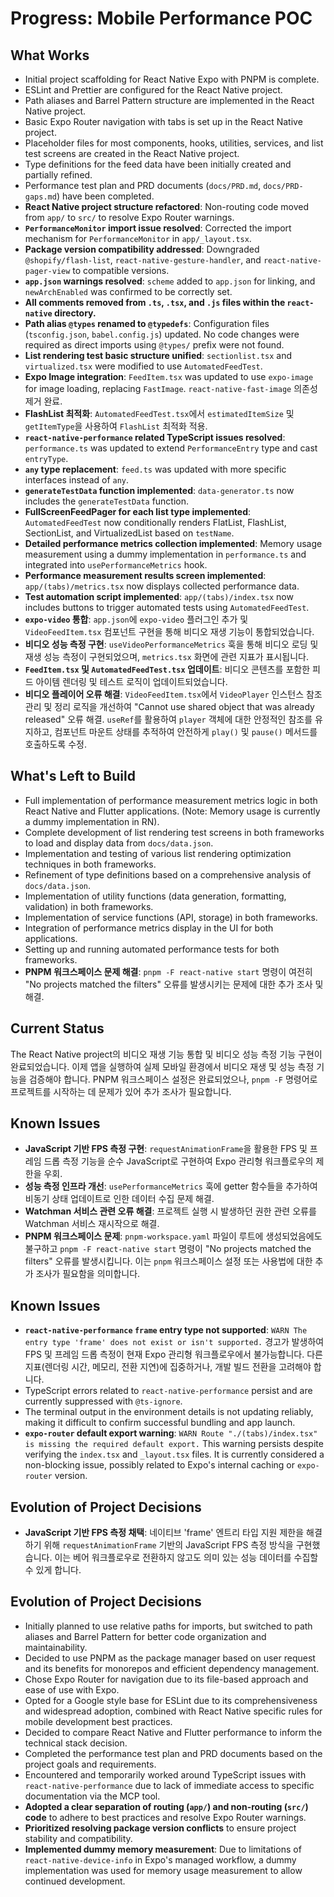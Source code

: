 # Progress: Mobile Performance POC

## What Works

- Initial project scaffolding for React Native Expo with PNPM is complete.
- ESLint and Prettier are configured for the React Native project.
- Path aliases and Barrel Pattern structure are implemented in the React Native project.
- Basic Expo Router navigation with tabs is set up in the React Native project.
- Placeholder files for most components, hooks, utilities, services, and list test screens are created in the React Native project.
- Type definitions for the feed data have been initially created and partially refined.
- Performance test plan and PRD documents (`docs/PRD.md`, `docs/PRD-gaps.md`) have been completed.
- **React Native project structure refactored**: Non-routing code moved from `app/` to `src/` to resolve Expo Router warnings.
- **`PerformanceMonitor` import issue resolved**: Corrected the import mechanism for `PerformanceMonitor` in `app/_layout.tsx`.
- **Package version compatibility addressed**: Downgraded `@shopify/flash-list`, `react-native-gesture-handler`, and `react-native-pager-view` to compatible versions.
- **`app.json` warnings resolved**: `scheme` added to `app.json` for linking, and `newArchEnabled` was confirmed to be correctly set.
- **All comments removed from `.ts`, `.tsx`, and `.js` files within the `react-native` directory.**
- **Path alias `@types` renamed to `@typedefs`**: Configuration files (`tsconfig.json`, `babel.config.js`) updated. No code changes were required as direct imports using `@types/` prefix were not found.
- **List rendering test basic structure unified**: `sectionlist.tsx` and `virtualized.tsx` were modified to use `AutomatedFeedTest`.
- **Expo Image integration**: `FeedItem.tsx` was updated to use `expo-image` for image loading, replacing `FastImage`. `react-native-fast-image` 의존성 제거 완료.
- **FlashList 최적화**: `AutomatedFeedTest.tsx`에서 `estimatedItemSize` 및 `getItemType`을 사용하여 `FlashList` 최적화 적용.
- **`react-native-performance` related TypeScript issues resolved**: `performance.ts` was updated to extend `PerformanceEntry` type and cast `entryType`.
- **`any` type replacement**: `feed.ts` was updated with more specific interfaces instead of `any`.
- **`generateTestData` function implemented**: `data-generator.ts` now includes the `generateTestData` function.
- **FullScreenFeedPager for each list type implemented**: `AutomatedFeedTest` now conditionally renders FlatList, FlashList, SectionList, and VirtualizedList based on `testName`.
- **Detailed performance metrics collection implemented**: Memory usage measurement using a dummy implementation in `performance.ts` and integrated into `usePerformanceMetrics` hook.
- **Performance measurement results screen implemented**: `app/(tabs)/metrics.tsx` now displays collected performance data.
- **Test automation script implemented**: `app/(tabs)/index.tsx` now includes buttons to trigger automated tests using `AutomatedFeedTest`.
- **`expo-video` 통합**: `app.json`에 `expo-video` 플러그인 추가 및 `VideoFeedItem.tsx` 컴포넌트 구현을 통해 비디오 재생 기능이 통합되었습니다.
- **비디오 성능 측정 구현**: `useVideoPerformanceMetrics` 훅을 통해 비디오 로딩 및 재생 성능 측정이 구현되었으며, `metrics.tsx` 화면에 관련 지표가 표시됩니다.
- **`FeedItem.tsx` 및 `AutomatedFeedTest.tsx` 업데이트**: 비디오 콘텐츠를 포함한 피드 아이템 렌더링 및 테스트 로직이 업데이트되었습니다.
- **비디오 플레이어 오류 해결**: `VideoFeedItem.tsx`에서 `VideoPlayer` 인스턴스 참조 관리 및 정리 로직을 개선하여 "Cannot use shared object that was already released" 오류 해결. `useRef`를 활용하여 `player` 객체에 대한 안정적인 참조를 유지하고, 컴포넌트 마운트 상태를 추적하여 안전하게 `play()` 및 `pause()` 메서드를 호출하도록 수정.

## What's Left to Build

- Full implementation of performance measurement metrics logic in both React Native and Flutter applications. (Note: Memory usage is currently a dummy implementation in RN).
- Complete development of list rendering test screens in both frameworks to load and display data from `docs/data.json`.
- Implementation and testing of various list rendering optimization techniques in both frameworks.
- Refinement of type definitions based on a comprehensive analysis of `docs/data.json`.
- Implementation of utility functions (data generation, formatting, validation) in both frameworks.
- Implementation of service functions (API, storage) in both frameworks.
- Integration of performance metrics display in the UI for both applications.
- Setting up and running automated performance tests for both frameworks.
- **PNPM 워크스페이스 문제 해결**: `pnpm -F react-native start` 명령이 여전히 "No projects matched the filters" 오류를 발생시키는 문제에 대한 추가 조사 및 해결.

## Current Status

The React Native project의 비디오 재생 기능 통합 및 비디오 성능 측정 기능 구현이 완료되었습니다. 이제 앱을 실행하여 실제 모바일 환경에서 비디오 재생 및 성능 측정 기능을 검증해야 합니다. PNPM 워크스페이스 설정은 완료되었으나, `pnpm -F` 명령어로 프로젝트를 시작하는 데 문제가 있어 추가 조사가 필요합니다.

## Known Issues

- **JavaScript 기반 FPS 측정 구현**: `requestAnimationFrame`을 활용한 FPS 및 프레임 드롭 측정 기능을 순수 JavaScript로 구현하여 Expo 관리형 워크플로우의 제한을 우회.
- **성능 측정 인프라 개선**: `usePerformanceMetrics` 훅에 getter 함수들을 추가하여 비동기 상태 업데이트로 인한 데이터 수집 문제 해결.
- **Watchman 서비스 관련 오류 해결**: 프로젝트 실행 시 발생하던 권한 관련 오류를 Watchman 서비스 재시작으로 해결.
- **PNPM 워크스페이스 문제**: `pnpm-workspace.yaml` 파일이 루트에 생성되었음에도 불구하고 `pnpm -F react-native start` 명령이 "No projects matched the filters" 오류를 발생시킵니다. 이는 `pnpm` 워크스페이스 설정 또는 사용법에 대한 추가 조사가 필요함을 의미합니다.

## Known Issues

- **`react-native-performance` `frame` entry type not supported**: `WARN The entry type 'frame' does not exist or isn't supported.` 경고가 발생하여 FPS 및 프레임 드롭 측정이 현재 Expo 관리형 워크플로우에서 불가능합니다. 다른 지표(렌더링 시간, 메모리, 전환 지연)에 집중하거나, 개발 빌드 전환을 고려해야 합니다.
- TypeScript errors related to `react-native-performance` persist and are currently suppressed with `@ts-ignore`.
- The terminal output in the environment details is not updating reliably, making it difficult to confirm successful bundling and app launch.
- **`expo-router` default export warning**: `WARN Route "./(tabs)/index.tsx" is missing the required default export.` This warning persists despite verifying the `index.tsx` and `_layout.tsx` files. It is currently considered a non-blocking issue, possibly related to Expo's internal caching or `expo-router` version.

## Evolution of Project Decisions

- **JavaScript 기반 FPS 측정 채택**: 네이티브 'frame' 엔트리 타입 지원 제한을 해결하기 위해 `requestAnimationFrame` 기반의 JavaScript FPS 측정 방식을 구현했습니다. 이는 베어 워크플로우로 전환하지 않고도 의미 있는 성능 데이터를 수집할 수 있게 합니다.

## Evolution of Project Decisions

- Initially planned to use relative paths for imports, but switched to path aliases and Barrel Pattern for better code organization and maintainability.
- Decided to use PNPM as the package manager based on user request and its benefits for monorepos and efficient dependency management.
- Chose Expo Router for navigation due to its file-based approach and ease of use with Expo.
- Opted for a Google style base for ESLint due to its comprehensiveness and widespread adoption, combined with React Native specific rules for mobile development best practices.
- Decided to compare React Native and Flutter performance to inform the technical stack decision.
- Completed the performance test plan and PRD documents based on the project goals and requirements.
- Encountered and temporarily worked around TypeScript issues with `react-native-performance` due to lack of immediate access to specific documentation via the MCP tool.
- **Adopted a clear separation of routing (`app/`) and non-routing (`src/`) code** to adhere to best practices and resolve Expo Router warnings.
- **Prioritized resolving package version conflicts** to ensure project stability and compatibility.
- **Implemented dummy memory measurement**: Due to limitations of `react-native-device-info` in Expo's managed workflow, a dummy implementation was used for memory usage measurement to allow continued development.
